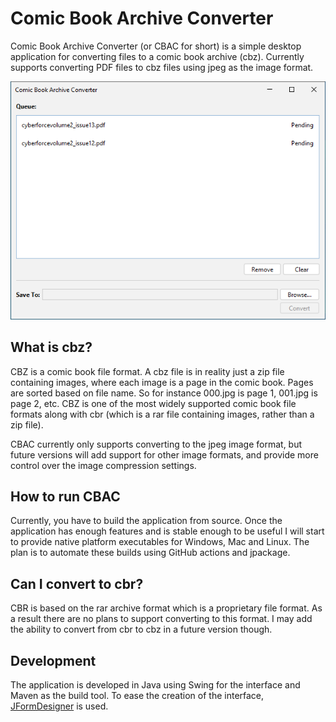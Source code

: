 # Comic Book Archive Converter
Comic Book Archive Converter (or CBAC for short) is a simple desktop application for converting files to a comic book archive (cbz). Currently supports converting PDF files to cbz files using jpeg as the image format.

![screenshot of application](screenshot.png)

## What is cbz?
CBZ is a comic book file format. A cbz file is in reality just a zip file containing images, where each image is a page in the comic book. Pages are sorted based on file name. So for instance 000.jpg is page 1, 001.jpg is page 2, etc. CBZ is one of the most widely supported comic book file formats along with cbr (which is a rar file containing images, rather than a zip file).

CBAC currently only supports converting to the jpeg image format, but future versions will add support for other image formats, and provide more control over the image compression settings.

## How to run CBAC
Currently, you have to build the application from source. Once the application has enough features and is stable enough to be useful I will start to provide native platform executables for Windows, Mac and Linux. The plan is to automate these builds using GitHub actions and jpackage. 

## Can I convert to cbr?
CBR is based on the rar archive format which is a proprietary file format. As a result there are no plans to support converting to this format. I may add the ability to convert from cbr to cbz in a future version though.

## Development
The application is developed in Java using Swing for the interface and Maven as the build tool. To ease the creation of the interface, [JFormDesigner](https://www.formdev.com/) is used.
